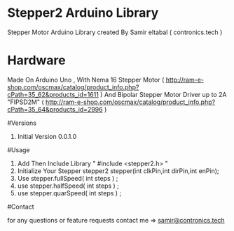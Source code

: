 # Stepper2 Arduino Library
 
 Stepper Motor Arduino Library created By Samir eltabal ( contronics.tech ) 
 
# Hardware 

 Made On Arduino Uno , With Nema 16 Stepper Motor ( http://ram-e-shop.com/oscmax/catalog/product_info.php?cPath=35_62&products_id=1611 ) And Bipolar Stepper Motor Driver up to 2A "FIPSD2M" ( http://ram-e-shop.com/oscmax/catalog/product_info.php?cPath=35_64&products_id=2996 ) 
 
#Versions 
 
1. Initial Version 0.0.1.0

#Usage 
  1. Add Then Include Library " #include <stepper2.h> " 
  2. Initialize Your Stepper stepper2 stepper(int clkPin,int dirPin,int enPin);
  3. Use stepper.fullSpeed( int steps ) ; 
  4. use stepper.halfSpeed( int steps ) ;
  5. use stepper.quarSpeed( int steps ) ;
  
#Contact 
 
  for any questions or feature requests contact me => samir@contronics.tech
  
